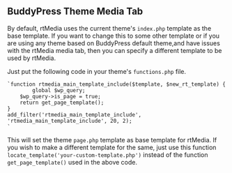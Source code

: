 ## BuddyPress Theme Media Tab

By default, rtMedia uses the current theme's `index.php` template as the base template. If you want to change this to some other template or if you are using any theme based on BuddyPress default theme,and have issues with the rtMedia media tab, then you can specify a different template to be used by rtMedia.

Just put the following code in your theme's `functions.php` file.


    `function rtmedia_main_template_include($template, $new_rt_template) {
            global $wp_query;
    	$wp_query->is_page = true;
    	return get_page_template();
    }
    add_filter('rtmedia_main_template_include', 'rtmedia_main_template_include', 20, 2);
    `


This will set the theme `page.php` template as base template for rtMedia. If you wish to make a different template for the same, just use this function `locate_template('your-custom-template.php')` instead of the function `get_page_template()` used in the above code.
